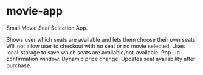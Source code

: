 # movie-app
Small Movie Seat Selection App.

Shows user which seats are available and lets them choose their own seats. 
Will not allow user to checkout with no seat or no movie selected.
Uses local-storage to save which seats are available/not-available.
Pop-up confirmation window. 
Dynamic price change. 
Updates seat availability after purchase. 

